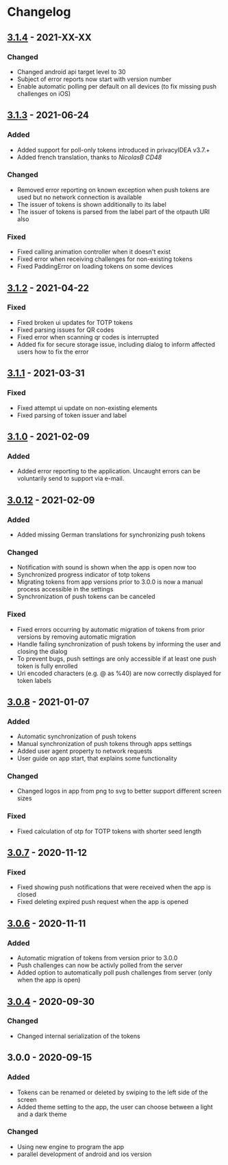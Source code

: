 # Changelog

## [3.1.4] - 2021-XX-XX

### Changed

- Changed android api target level to 30
- Subject of error reports now start with version number
- Enable automatic polling per default on all devices (to fix missing push challenges on iOS)

## [3.1.3] - 2021-06-24

### Added

- Added support for poll-only tokens introduced in privacyIDEA v3.7.+
- Added french translation, thanks to *NicolasB CD48* 

### Changed

- Removed error reporting on known exception when push tokens are used but no network connection is available
- The issuer of tokens is shown additionally to its label
- The issuer of tokens is parsed from the label part of the otpauth URI also

### Fixed

- Fixed calling animation controller when it doesn't exist
- Fixed error when receiving challenges for non-existing tokens
- Fixed PaddingError on loading tokens on some devices

## [3.1.2] - 2021-04-22

### Fixed

- Fixed broken ui updates for TOTP tokens
- Fixed parsing issues for QR codes
- Fixed error when scanning qr codes is interrupted
- Added fix for secure storage issue, including dialog to inform affected users how to fix the error

## [3.1.1] - 2021-03-31

### Fixed

- Fixed attempt ui update on non-existing elements
- Fixed parsing of token issuer and label

## [3.1.0] - 2021-02-09

### Added

- Added error reporting to the application. Uncaught errors can be voluntarily send to support via e-mail. 

## [3.0.12] - 2021-02-09

### Added

- Added missing German translations for synchronizing push tokens

### Changed

- Notification with sound is shown when the app is open now too
- Synchronized progress indicator of totp tokens
- Migrating tokens from app versions prior to 3.0.0 is now a manual process accessible in the settings
- Synchronization of push tokens can be canceled

### Fixed

- Fixed errors occurring by automatic migration of tokens from prior versions by removing automatic migration
- Handle failing synchronization of push tokens by informing the user and closing the dialog
- To prevent bugs, push settings are only accessible if at least one push token is fully enrolled
- Uri encoded characters (e.g. @ as %40) are now correctly displayed for token labels 


## [3.0.8] - 2021-01-07

### Added

- Automatic synchronization of push tokens
- Manual synchronization of push tokens through apps settings
- Added user agent property to network requests
- User guide on app start, that explains some functionality

### Changed

- Changed logos in app from png to svg to better support different screen sizes

### Fixed

- Fixed calculation of otp for TOTP tokens with shorter seed length

## [3.0.7] - 2020-11-12

### Fixed

- Fixed showing push notifications that were received when the app is closed
- Fixed deleting expired push request when the app is opened


## [3.0.6] - 2020-11-11

### Added

- Automatic migration of tokens from version prior to 3.0.0
- Push challenges can now be activly polled from the server
- Added option to automatically poll push challenges from server (only when the app is open)


## [3.0.4] - 2020-09-30

### Changed

- Changed internal serialization of the tokens

## 3.0.0 - 2020-09-15

### Added

- Tokens can be renamed or deleted by swiping to the left side of the screen
- Added theme setting to the app, the user can choose between a light and a dark theme

### Changed

- Using new engine to program the app
- parallel development of android and ios version

[3.1.4]: https://github.com/privacyidea/pi-authenticator/compare/v3.1.3...v3.1.4
[3.1.3]: https://github.com/privacyidea/pi-authenticator/compare/v3.1.2...v3.1.3
[3.1.2]: https://github.com/privacyidea/pi-authenticator/compare/v3.1.1...v3.1.2
[3.1.1]: https://github.com/privacyidea/pi-authenticator/compare/v3.1.0...v3.1.1
[3.1.0]: https://github.com/privacyidea/pi-authenticator/compare/v3.0.12...v3.1.0
[3.0.12]: https://github.com/privacyidea/pi-authenticator/compare/v3.0.8...v3.0.12
[3.0.8]: https://github.com/privacyidea/pi-authenticator/compare/v3.0.7...v3.0.8
[3.0.7]: https://github.com/privacyidea/pi-authenticator/compare/v3.0.6...v3.0.7
[3.0.6]: https://github.com/privacyidea/pi-authenticator/compare/v3.0.4...v3.0.6
[3.0.4]: https://github.com/privacyidea/pi-authenticator/compare/v3.0.0...v3.0.4
